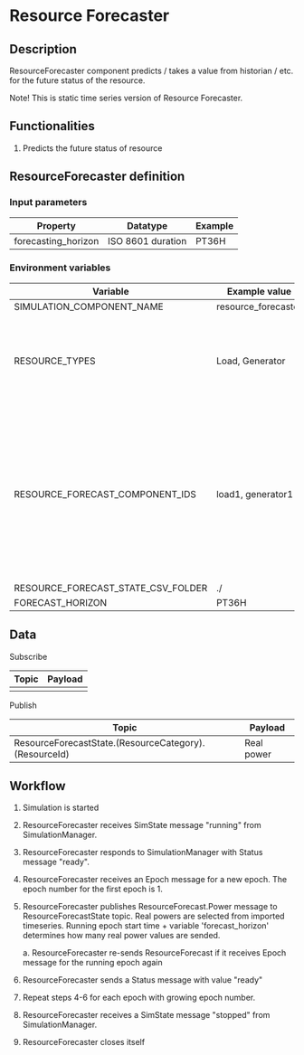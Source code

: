 # **Resource Forecaster**

## Description

ResourceForecaster component predicts / takes a value from historian / etc. for the future status of the resource.

Note! This is static time series version of Resource Forecaster.  

## Functionalities

1. Predicts the future status of resource

## ResourceForecaster definition

### Input parameters

| Property | Datatype | Example |
| --- | --- | --- |
| forecasting\_horizon | ISO 8601 duration | PT36H |

### Environment variables

| Variable | Example value | Note |
| --- | --- | --- |
| SIMULATION\_COMPONENT_NAME | resource_forecaster | |
| RESOURCE\_TYPES | Load, Generator | List types of forecasted resources. Accepted types are Generator or Load. |
| RESOURCE\_FORECAST\_COMPONENT_IDS | load1, generator1 | This should match with information provided with 'name' input parameter in Resources for each resource to be forecasted |
| RESOURCE\_FORECAST\_STATE\_CSV\_FOLDER | \./ | |
| FORECAST\_HORIZON | PT36H | |

## Data

Subscribe

| Topic | Payload |
| --- | --- |
|  |  |


Publish

| Topic | Payload |
| --- | --- |
| ResourceForecastState.\(ResourceCategory\).\(ResourceId\) | Real power |

## Workflow

1. Simulation is started
2. ResourceForecaster receives SimState message "running" from SimulationManager.
3. ResourceForecaster responds to SimulationManager with Status message "ready".
4. ResourceForecaster receives an Epoch message for a new epoch. The epoch number for the first epoch is 1.
5. ResourceForecaster publishes ResourceForecast.Power message to ResourceForecastState topic. Real powers are selected from imported timeseries. Running epoch start time \+ variable 'forecast\_horizon' determines how many real power values are sended. 

    a. ResourceForecaster re-sends ResourceForecast if it receives Epoch message for the running epoch again
	
6. ResourceForecaster sends a Status message with value "ready"
7. Repeat steps 4-6 for each epoch with growing epoch number.
8. ResourceForecaster receives a SimState message "stopped" from SimulationManager.
9. ResourceForecaster closes itself